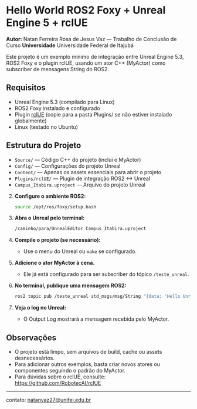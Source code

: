 # Hello World ROS2 Foxy + Unreal Engine 5 + rclUE


**Autor:** Natan Ferreira Rosa de Jesus Vaz — Trabalho de Conclusão de Curso
**Universidade** Universidade Federal de Itajubá

Este projeto é um exemplo mínimo de integração entre Unreal Engine 5.3, ROS2 Foxy e o plugin rclUE, usando um ator C++ (MyActor) como subscriber de mensagens String do ROS2.

## Requisitos
- Unreal Engine 5.3 (compilado para Linux)
- ROS2 Foxy instalado e configurado
- Plugin [rclUE](https://github.com/RobotecAI/rclUE) (copie para a pasta Plugins/ se não estiver instalado globalmente)
- Linux (testado no Ubuntu)

## Estrutura do Projeto
- `Source/` — Código C++ do projeto (inclui o MyActor)
- `Config/` — Configurações do projeto Unreal
- `Content/` — Apenas os assets essenciais para abrir o projeto
- `Plugins/rclUE/` — Plugin de integração ROS2 <-> Unreal
- `Campus_Itabira.uproject` — Arquivo do projeto Unreal



2. **Configure o ambiente ROS2:**
   ```bash
   source /opt/ros/foxy/setup.bash
   ```

3. **Abra o Unreal pelo terminal:**
   ```bash
   /caminho/para/UnrealEditor Campus_Itabira.uproject
   ```

4. **Compile o projeto (se necessário):**
   - Use o menu do Unreal ou `make` se configurado.

5. **Adicione o ator MyActor à cena.**
   - Ele já está configurado para ser subscriber do tópico `/teste_unreal`.

6. **No terminal, publique uma mensagem ROS2:**
   ```bash
   ros2 topic pub /teste_unreal std_msgs/msg/String "{data: 'Hello Unreal'}"
   ```

7. **Veja o log no Unreal:**
   - O Output Log mostrará a mensagem recebida pelo MyActor.

## Observações
- O projeto está limpo, sem arquivos de build, cache ou assets desnecessários.
- Para adicionar outros exemplos, basta criar novos atores ou componentes seguindo o padrão do MyActor.
- Para dúvidas sobre o rclUE, consulte: https://github.com/RobotecAI/rclUE

---

contato: natanvaz27@unifei.edu.br